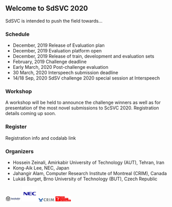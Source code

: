 ## Welcome to SdSVC 2020

SdSVC is intended to push the field towards...

### Schedule

- December, 2019          Release of Evaluation plan
- December, 2019          Evaluation platform open
- December, 2019          Release of train, development and evaluation sets 
- February, 2019          Challenge deadline
- Early March, 2020       Post-challenge evaluation
- 30 March, 2020          Interspeech submission deadline
- 14/18 Sep, 2020         SdSV challenge 2020 special session at Interspeech

### Workshop

A workshop will be held to announce the challenge winners as well as for presentation of the most novel submissions to ScSVC 2020. Registration details coming up soon.

### Register

Registration info and codalab link

### Organizers

- Hossein Zeinali, Amirkabir University of Technology (AUT), Tehran, Iran
- Kong-Aik Lee, NEC, Japan
- Jahangir Alam, Computer Research Institute of Montreal (CRIM), Canada
- Lukáš Burget, Brno University of Technology (BUT), Czech Republic

<img src="./aut_logo_b&w_v1.png" width="48">
<img src="./nec_logo.png" width="48">
<img src="./logo_CRIM_300dpi.jpg" width="48">
<img src="./but_logo.jpg" width="48">
